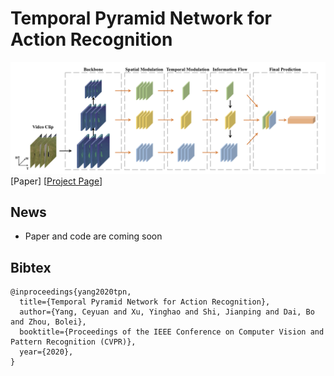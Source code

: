 # Temporal Pyramid Network for Action Recognition 

![image](./docs/figures/framework.png)
[Paper]
[[Project Page](https://decisionforce.github.io/TPN/)]

## News
- Paper and code are coming soon

## Bibtex
```
@inproceedings{yang2020tpn,
  title={Temporal Pyramid Network for Action Recognition},
  author={Yang, Ceyuan and Xu, Yinghao and Shi, Jianping and Dai, Bo and Zhou, Bolei},
  booktitle={Proceedings of the IEEE Conference on Computer Vision and Pattern Recognition (CVPR)},
  year={2020},
}
```
